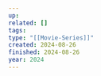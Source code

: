 ```yaml
---
up: 
related: []
tags: 
type: "[[Movie-Series]]"
created: 2024-08-26
finished: 2024-08-26
year: 2024
---
```

